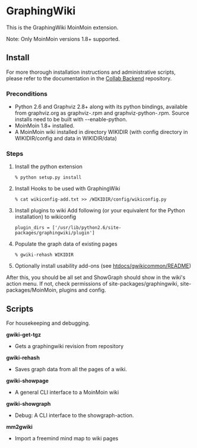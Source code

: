# GraphingWiki

This is the GraphingWiki MoinMoin extension. 

Note: Only MoinMoin versions 1.8+ supported.

## Install

For more thorough installation instructions and administrative scripts, please
refer to the documentation in the [Collab
Backend](https://github.com/graphingwiki/collabbackend) repository.

### Preconditions

* Python 2.6 and Graphviz 2.8+ along with its python bindings, available from graphviz.org as graphviz-<version>.rpm and
  graphviz-python-<version>.rpm. Source installs need to be built with --enable-python.
* MoinMoin 1.8+ installed.
* A MoinMoin wiki installed in directory WIKIDIR (with config directory in WIKIDIR/config and data in WIKIDIR/data)

### Steps

1. Install the python extension
   ```
   % python setup.py install
   ```

2. Install Hooks to be used with GraphingWiki
   ```
   % cat wikiconfig-add.txt >> /WIKIDIR/config/wikiconfig.py
   ```

3. Install plugins to wiki
   Add following (or your equivalent for the Python installation) to wikiconfig
   ```
   plugin_dirs = ['/usr/lib/python2.6/site-packages/graphingwiki/plugin']
   ```

4. Populate the graph data of existing pages
   ```
   % gwiki-rehash WIKIDIR
   ```

5. Optionally install usability add-ons (see
   [htdocs/gwikicommon/README](./htdocs/gwikicommon/README))

After this, you should be all set and ShowGraph should show in the
wiki's action menu. If not, check permissions of
site-packages/graphingwiki, site-packages/MoinMoin, plugins and
config.

## Scripts

For housekeeping and debugging.

**gwiki-get-tgz**

* Gets a graphingwiki revision from repository

**gwiki-rehash**

* Saves graph data from all the pages of a wiki.

**gwiki-showpage**

* A general CLI interface to a MoinMoin wiki

**gwiki-showgraph**

* Debug: A CLI interface to the showgraph-action.

**mm2gwiki**

* Import a freemind mind map to wiki pages
